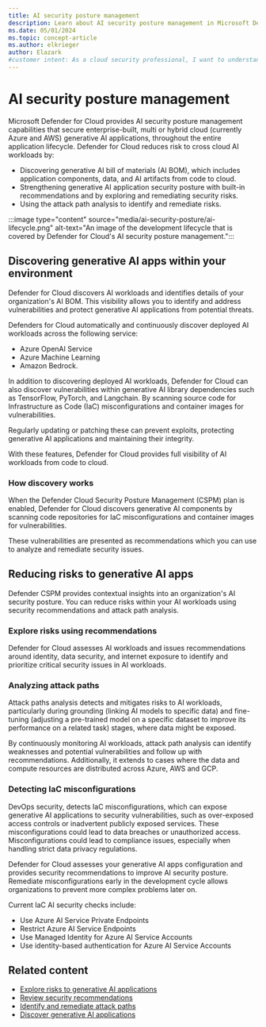 ```yaml
---
title: AI security posture management
description: Learn about AI security posture management in Microsoft Defender for Cloud and how it protects resources from AI threats.
ms.date: 05/01/2024
ms.topic: concept-article
ms.author: elkrieger
author: Elazark
#customer intent: As a cloud security professional, I want to understand how to secure my generative AI resources using Defender for Cloud's AI security posture management capabilities.
---
```


# AI security posture management

Microsoft Defender for Cloud provides AI security posture management capabilities that secure enterprise-built, multi or hybrid cloud (currently Azure and AWS) generative AI applications, throughout the entire application lifecycle. Defender for Cloud reduces risk to cross cloud AI workloads by:

- Discovering generative AI bill of materials (AI BOM), which includes application components, data, and AI artifacts from code to cloud.
- Strengthening generative AI application security posture with built-in recommendations and by exploring and remediating security risks.
- Using the attack path analysis to identify and remediate risks.

:::image type="content" source="media/ai-security-posture/ai-lifecycle.png" alt-text="An image of the development lifecycle that is covered by Defender for Cloud's AI security posture management.":::

## Discovering generative AI apps within your environment

Defender for Cloud discovers AI workloads and identifies details of your organization's AI BOM. This visibility allows you to identify and address vulnerabilities and protect generative AI applications from potential threats.

Defenders for Cloud automatically and continuously discover deployed AI workloads across the following service: 

- Azure OpenAI Service
- Azure Machine Learning
- Amazon Bedrock.

In addition to discovering deployed AI workloads, Defender for Cloud can also discover vulnerabilities within generative AI library dependencies such as TensorFlow, PyTorch, and Langchain. By scanning source code for Infrastructure as Code (IaC) misconfigurations and container images for vulnerabilities.

Regularly updating or patching these can prevent exploits, protecting generative AI applications and maintaining their integrity.

With these features, Defender for Cloud provides full visibility of AI workloads from code to cloud.

### How discovery works

When the Defender Cloud Security Posture Management (CSPM) plan is enabled, Defender for Cloud discovers generative AI components by scanning code repositories for IaC misconfigurations and container images for vulnerabilities. 

These vulnerabilities are presented as recommendations which you can use to analyze and remediate security issues.

## Reducing risks to generative AI apps

Defender CSPM provides contextual insights into an organization's AI security posture. You can reduce risks within your AI workloads using security recommendations and attack path analysis.

### Explore risks using recommendations

Defender for Cloud assesses AI workloads and issues recommendations around identity, data security, and internet exposure to identify and prioritize critical security issues in AI workloads.

### Analyzing attack paths

Attack paths analysis detects and mitigates risks to AI workloads, particularly during grounding (linking AI models to specific data) and fine-tuning (adjusting a pre-trained model on a specific dataset to improve its performance on a related task) stages, where data might be exposed. 

By continuously monitoring AI workloads, attack path analysis can identify weaknesses and potential vulnerabilities and follow up with recommendations. Additionally, it extends to cases where the data and compute resources are distributed across Azure, AWS and GCP.

### Detecting IaC misconfigurations

DevOps security, detects IaC misconfigurations, which can expose generative AI applications to security vulnerabilities, such as over-exposed access controls or inadvertent publicly exposed services. These misconfigurations could lead to data breaches or unauthorized access. Misconfigurations could lead to compliance issues, especially when handling strict data privacy regulations.

Defender for Cloud assesses your generative AI apps configuration and provides security recommendations to improve AI security posture. Remediate misconfigurations early in the development cycle allows organizations to prevent more complex problems later on. 

Current IaC AI security checks include:

- Use Azure AI Service Private Endpoints
- Restrict Azure AI Service Endpoints
- Use Managed Identity for Azure AI Service Accounts
- Use identity-based authentication for Azure AI Service Accounts

## Related content

- [Explore risks to generative AI applications](explore-ai-risk.md)
- [Review security recommendations](review-security-recommendations.md)
- [Identify and remediate attack paths](how-to-manage-attack-path.md)
- [Discover generative AI applications](identify-ai-workload-model.md)
